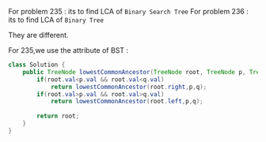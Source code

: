 
For problem 235 : its to find LCA of `Binary Search Tree`
For problem 236 : its to find LCA of `Binary Tree`

They are different.

For 235,we use the attribute of BST : 

```Java
class Solution {
    public TreeNode lowestCommonAncestor(TreeNode root, TreeNode p, TreeNode q) {
        if(root.val<p.val && root.val<q.val)
            return lowestCommonAncestor(root.right,p,q);
        if(root.val>p.val && root.val>q.val)
            return lowestCommonAncestor(root.left,p,q);
        
        return root;
    }
}

```